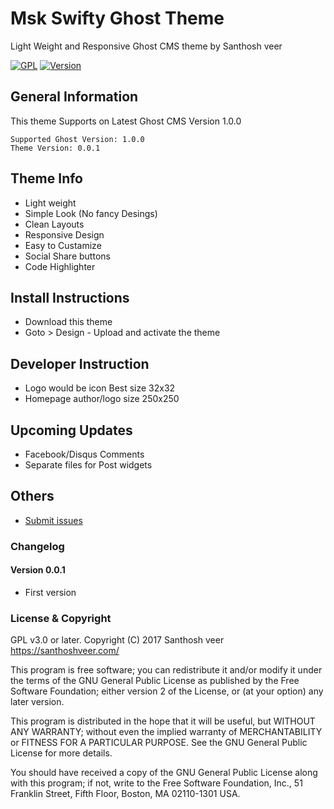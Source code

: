 # Msk Swifty Ghost Theme

Light Weight and Responsive Ghost CMS theme by Santhosh veer

[![GPL](https://img.shields.io/badge/Liscense-GPL-green.svg)](http://www.gnu.org/licenses/old-licenses/gpl-2.0.en.html)
[![Version](https://img.shields.io/badge/Release-v0.0.1-brightgreen.svg)]()

## General Information

This theme Supports on Latest Ghost CMS Version 1.0.0

```
Supported Ghost Version: 1.0.0
Theme Version: 0.0.1
```
## Theme Info

- Light weight
- Simple Look (No fancy Desings)
- Clean Layouts
- Responsive Design
- Easy to Custamize
- Social Share buttons
- Code Highlighter

## Install Instructions

- Download this theme
- Goto > Design - Upload and activate the theme 


## Developer Instruction

- Logo would be icon Best size 32x32 
- Homepage author/logo size 250x250

## Upcoming Updates

- Facebook/Disqus Comments
- Separate files for Post widgets

## Others

- <a href="https://github.com/mskian/msk-swifty/issues">Submit issues</a>


### Changelog

#### Version 0.0.1

- First version

### License & Copyright

GPL v3.0 or later.
Copyright (C) 2017  Santhosh veer https://santhoshveer.com/

This program is free software; you can redistribute it and/or modify it
under the terms of the GNU General Public License as published by the Free
Software Foundation; either version 2 of the License, or (at your option)
any later version.

This program is distributed in the hope that it will be useful, but WITHOUT
ANY WARRANTY; without even the implied warranty of MERCHANTABILITY or
FITNESS FOR A PARTICULAR PURPOSE.  See the GNU General Public License for
more details.

You should have received a copy of the GNU General Public License along
with this program; if not, write to the Free Software Foundation, Inc.,
51 Franklin Street, Fifth Floor, Boston, MA 02110-1301 USA.

